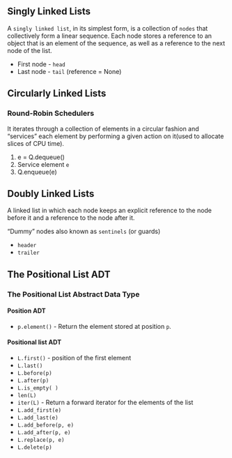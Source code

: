 ## Singly Linked Lists

A `singly linked list`, in its simplest form, is a collection of `nodes` that collectively form a linear sequence. 
Each node stores a reference to an object that is an element of the sequence, as well as a reference to the next node of the list.

* First node - `head`
* Last node - `tail` (reference = None)

## Circularly Linked Lists

### Round-Robin Schedulers
It iterates through a collection of elements in a circular fashion and “services” each element 
by performing a given action on it(used to allocate slices of CPU time).
1. e = Q.dequeue() 
2. Service element `e`
3. Q.enqueue(e)

## Doubly Linked Lists
A linked list in which each node keeps an explicit reference to the node before it and a reference to the node after it.

“Dummy” nodes also known as `sentinels` (or guards)
* `header`
* `trailer`

## The Positional List ADT

### The Positional List Abstract Data Type

#### Position ADT
* `p.element()` - Return the element stored at position `p`.

#### Positional list ADT
* `L.first()` - position of the first element
* `L.last()`
* `L.before(p)`
* `L.after(p)`
* `L.is_empty( )`
* `len(L)`
* `iter(L)` - Return a forward iterator for the elements of the list
* `L.add_first(e)`
* `L.add_last(e)`
* `L.add_before(p, e)`
* `L.add_after(p, e)`
* `L.replace(p, e)`
* `L.delete(p)`
